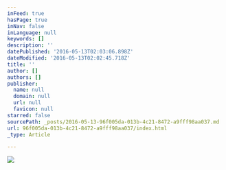 ```yaml
---
inFeed: true
hasPage: true
inNav: false
inLanguage: null
keywords: []
description: ''
datePublished: '2016-05-13T02:03:06.898Z'
dateModified: '2016-05-13T02:02:45.718Z'
title: ''
author: []
authors: []
publisher:
  name: null
  domain: null
  url: null
  favicon: null
starred: false
sourcePath: _posts/2016-05-13-96f005da-013b-4c21-8472-a9fff98aa037.md
url: 96f005da-013b-4c21-8472-a9fff98aa037/index.html
_type: Article

---
```

![](https://the-grid-user-content.s3-us-west-2.amazonaws.com/4beb46a5-1900-4444-850b-755b3a369b0e.jpg)